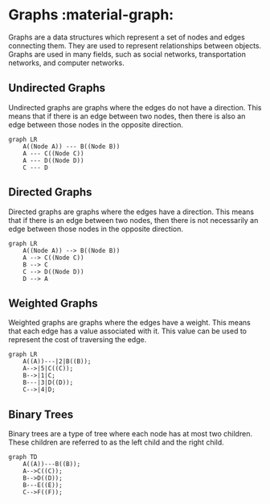 # Graphs :material-graph:

Graphs are a data structures which represent a set of nodes and edges connecting them. They are used to represent relationships between objects. Graphs are used in many fields, such as social networks, transportation networks, and computer networks.

## Undirected Graphs

Undirected graphs are graphs where the edges do not have a direction. This means that if there is an edge between two nodes, then there is also an edge between those nodes in the opposite direction.

```mermaid
graph LR
    A((Node A)) --- B((Node B))
    A --- C((Node C))
    A --- D((Node D))
    C --- D
```

## Directed Graphs

Directed graphs are graphs where the edges have a direction. This means that if there is an edge between two nodes, then there is not necessarily an edge between those nodes in the opposite direction.

```mermaid
graph LR
    A((Node A)) --> B((Node B))
    A --> C((Node C))
    B --> C
    C --> D((Node D))
    D --> A
```

## Weighted Graphs

Weighted graphs are graphs where the edges have a weight. This means that each edge has a value associated with it. This value can be used to represent the cost of traversing the edge.

```mermaid
graph LR
    A((A))---|2|B((B));
    A-->|5|C((C));
    B-->|1|C;
    B---|3|D((D));
    C-->|4|D;
```

## Binary Trees

Binary trees are a type of tree where each node has at most two children. These children are referred to as the left child and the right child.

```mermaid
graph TD
    A((A))---B((B));
    A-->C((C));
    B-->D((D));
    B---E((E));
    C-->F((F));
```
